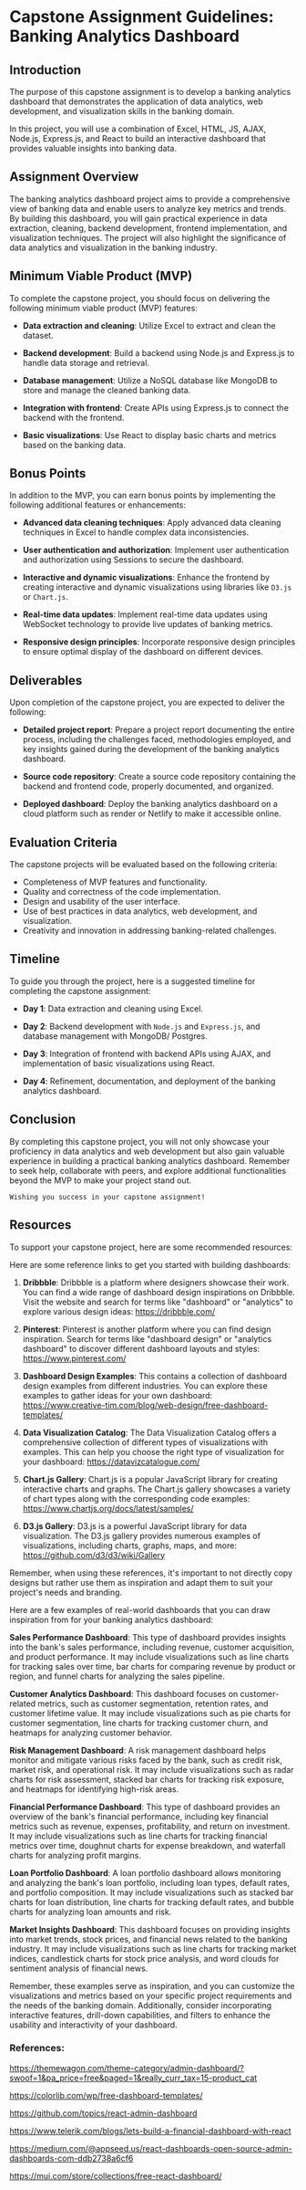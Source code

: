 # Capstone Assignment Guidelines: Banking Analytics Dashboard

## Introduction

The purpose of this capstone assignment is to develop a banking analytics dashboard that demonstrates the application of data analytics, web development, and visualization skills in the banking domain.

In this project, you will use a combination of Excel, HTML, JS, AJAX, Node.js, Express.js, and React to build an interactive dashboard that provides valuable insights into banking data.

## Assignment Overview

The banking analytics dashboard project aims to provide a comprehensive view of banking data and enable users to analyze key metrics and trends. By building this dashboard, you will gain practical experience in data extraction, cleaning, backend development, frontend implementation, and visualization techniques. The project will also highlight the significance of data analytics and visualization in the banking industry.

## Minimum Viable Product (MVP)

To complete the capstone project, you should focus on delivering the following minimum viable product (MVP) features:

- **Data extraction and cleaning**: Utilize Excel to extract and clean the dataset.

- **Backend development**: Build a backend using Node.js and Express.js to handle data storage and retrieval.

- **Database management**: Utilize a NoSQL database like MongoDB to store and manage the cleaned banking data.

- **Integration with frontend**: Create APIs using Express.js to connect the backend with the frontend.

- **Basic visualizations**: Use React to display basic charts and metrics based on the banking data.

## Bonus Points

In addition to the MVP, you can earn bonus points by implementing the following additional features or enhancements:

- **Advanced data cleaning techniques**: Apply advanced data cleaning techniques in Excel to handle complex data inconsistencies.

- **User authentication and authorization**: Implement user authentication and authorization using Sessions to secure the dashboard.

- **Interactive and dynamic visualizations**: Enhance the frontend by creating interactive and dynamic visualizations using libraries like `D3.js` or `Chart.js`.

- **Real-time data updates**: Implement real-time data updates using WebSocket technology to provide live updates of banking metrics.

- **Responsive design principles**: Incorporate responsive design principles to ensure optimal display of the dashboard on different devices.

## Deliverables

Upon completion of the capstone project, you are expected to deliver the following:

- **Detailed project report**: Prepare a project report documenting the entire process, including the challenges faced, methodologies employed, and key insights gained during the development of the banking analytics dashboard.

- **Source code repository**: Create a source code repository containing the backend and frontend code, properly documented, and organized.

- **Deployed dashboard**: Deploy the banking analytics dashboard on a cloud platform such as render or Netlify to make it accessible online.

## Evaluation Criteria

The capstone projects will be evaluated based on the following criteria:

- Completeness of MVP features and functionality.
- Quality and correctness of the code implementation.
- Design and usability of the user interface.
- Use of best practices in data analytics, web development, and visualization.
- Creativity and innovation in addressing banking-related challenges.

## Timeline

To guide you through the project, here is a suggested timeline for completing the capstone assignment:

- **Day 1**: Data extraction and cleaning using Excel.

- **Day 2**: Backend development with `Node.js` and `Express.js`, and database management with MongoDB/ Postgres.

- **Day 3**: Integration of frontend with backend APIs using AJAX, and implementation of basic visualizations using React.

- **Day 4**: Refinement, documentation, and deployment of the banking analytics dashboard.

## Conclusion

By completing this capstone project, you will not only showcase your proficiency in data analytics and web development but also gain valuable experience in building a practical banking analytics dashboard. Remember to seek help, collaborate with peers, and explore additional functionalities beyond the MVP to make your project stand out.

```
Wishing you success in your capstone assignment!
```

## Resources

To support your capstone project, here are some recommended resources:

Here are some reference links to get you started with building dashboards:

1. **Dribbble**: Dribbble is a platform where designers showcase their work. You can find a wide range of dashboard design inspirations on Dribbble. Visit the website and search for terms like "dashboard" or "analytics" to explore various design ideas: https://dribbble.com/

2. **Pinterest**: Pinterest is another platform where you can find design inspiration. Search for terms like "dashboard design" or "analytics dashboard" to discover different dashboard layouts and styles: https://www.pinterest.com/

3. **Dashboard Design Examples**: This contains a collection of dashboard design examples from different industries. You can explore these examples to gather ideas for your own dashboard: https://www.creative-tim.com/blog/web-design/free-dashboard-templates/

4. **Data Visualization Catalog**: The Data Visualization Catalog offers a comprehensive collection of different types of visualizations with examples. This can help you choose the right type of visualization for your dashboard: https://datavizcatalogue.com/

5. **Chart.js Gallery**: Chart.js is a popular JavaScript library for creating interactive charts and graphs. The Chart.js gallery showcases a variety of chart types along with the corresponding code examples: https://www.chartjs.org/docs/latest/samples/

6. **D3.js Gallery**: D3.js is a powerful JavaScript library for data visualization. The D3.js gallery provides numerous examples of visualizations, including charts, graphs, maps, and more: https://github.com/d3/d3/wiki/Gallery

Remember, when using these references, it's important to not directly copy designs but rather use them as inspiration and adapt them to suit your project's needs and branding.

Here are a few examples of real-world dashboards that you can draw inspiration from for your banking analytics dashboard:

**Sales Performance Dashboard**: This type of dashboard provides insights into the bank's sales performance, including revenue, customer acquisition, and product performance. It may include visualizations such as line charts for tracking sales over time, bar charts for comparing revenue by product or region, and funnel charts for analyzing the sales pipeline.

**Customer Analytics Dashboard**: This dashboard focuses on customer-related metrics, such as customer segmentation, retention rates, and customer lifetime value. It may include visualizations such as pie charts for customer segmentation, line charts for tracking customer churn, and heatmaps for analyzing customer behavior.

**Risk Management Dashboard**: A risk management dashboard helps monitor and mitigate various risks faced by the bank, such as credit risk, market risk, and operational risk. It may include visualizations such as radar charts for risk assessment, stacked bar charts for tracking risk exposure, and heatmaps for identifying high-risk areas.

**Financial Performance Dashboard**: This type of dashboard provides an overview of the bank's financial performance, including key financial metrics such as revenue, expenses, profitability, and return on investment. It may include visualizations such as line charts for tracking financial metrics over time, doughnut charts for expense breakdown, and waterfall charts for analyzing profit margins.

**Loan Portfolio Dashboard**: A loan portfolio dashboard allows monitoring and analyzing the bank's loan portfolio, including loan types, default rates, and portfolio composition. It may include visualizations such as stacked bar charts for loan distribution, line charts for tracking default rates, and bubble charts for analyzing loan amounts and risk.

**Market Insights Dashboard**: This dashboard focuses on providing insights into market trends, stock prices, and financial news related to the banking industry. It may include visualizations such as line charts for tracking market indices, candlestick charts for stock price analysis, and word clouds for sentiment analysis of financial news.

Remember, these examples serve as inspiration, and you can customize the visualizations and metrics based on your specific project requirements and the needs of the banking domain. Additionally, consider incorporating interactive features, drill-down capabilities, and filters to enhance the usability and interactivity of your dashboard.

### References:

https://themewagon.com/theme-category/admin-dashboard/?swoof=1&pa_price=free&paged=1&really_curr_tax=15-product_cat

https://colorlib.com/wp/free-dashboard-templates/

https://github.com/topics/react-admin-dashboard

https://www.telerik.com/blogs/lets-build-a-financial-dashboard-with-react

https://medium.com/@appseed.us/react-dashboards-open-source-admin-dashboards-com-ddb2738a6cf6

https://mui.com/store/collections/free-react-dashboard/
